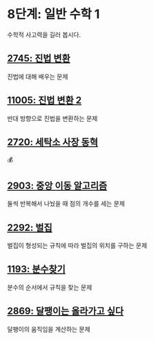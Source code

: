 # 8단계: 일반 수학 1

수학적 사고력을 길러 봅시다.

## [2745: 진법 변환](https://www.acmicpc.net/problem/2745)

진법에 대해 배우는 문제

## [11005: 진법 변환 2](https://www.acmicpc.net/problem/11005)

반대 방향으로 진법을 변환하는 문제

## [2720: 세탁소 사장 동혁](https://www.acmicpc.net/problem/2720)

💰

## [2903: 중앙 이동 알고리즘](https://www.acmicpc.net/problem/2903)

둘씩 반복해서 나눴을 때 점의 개수를 세는 문제

## [2292: 벌집](https://www.acmicpc.net/problem/2292)

벌집이 형성되는 규칙에 따라 벌집의 위치를 구하는 문제

## [1193: 분수찾기](https://www.acmicpc.net/problem/1193)

분수의 순서에서 규칙을 찾는 문제

## [2869: 달팽이는 올라가고 싶다](https://www.acmicpc.net/problem/2869)

달팽이의 움직임을 계산하는 문제
